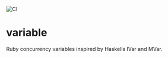 ![CI](https://github.com/mbj/variable/workflows/CI/badge.svg)

# variable

Ruby concurrency variables inspired by Haskells IVar and MVar.
